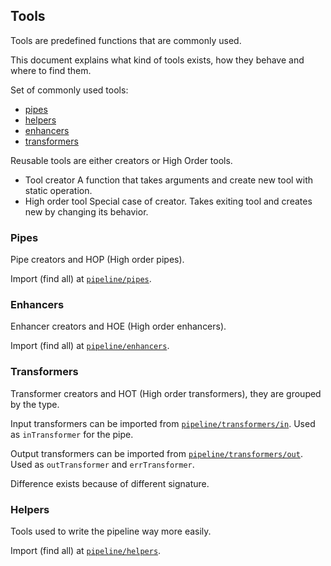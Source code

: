 ## Tools

Tools are predefined functions that are commonly used.

This document explains what kind of tools exists, how they behave and where to find them.

Set of commonly used tools:

* [pipes](#pipes)
* [helpers](#helpers)
* [enhancers](#enhancers)
* [transformers](#transformers)

Reusable tools are either creators or High Order tools.

* Tool creator
    A function that takes arguments and create new tool with static operation. 
* High order tool
    Special case of creator. Takes exiting tool and creates new by changing its behavior.

### <a id='pipes'></a> Pipes

Pipe creators and HOP (High order pipes).

Import (find all) at [`pipeline/pipes`](../src/pipes).

### <a id='enhancers'></a> Enhancers

Enhancer creators and HOE (High order enhancers).

Import (find all) at [`pipeline/enhancers`](../src/enhancers).

### <a id='transformers'></a> Transformers

Transformer creators and HOT (High order transformers), they are grouped by the type.

Input transformers can be imported from [`pipeline/transformers/in`](../src/transformers/in). Used as `inTransformer` for the pipe.

Output transformers can be imported from [`pipeline/transformers/out`](../src/transformers/out). Used as `outTransformer` and `errTransformer`.

Difference exists because of different signature.

### <a id='helpers'></a> Helpers

Tools used to write the pipeline way more easily.

Import (find all) at [`pipeline/helpers`](../src/helpers).
